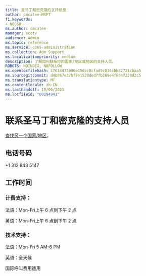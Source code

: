 ```yaml
---
title: 圣马丁和密克隆的支持信息
author: cmcatee-MSFT
f1.keywords:
- NOCSH
ms.author: cmcatee
manager: scotv
audience: Admin
ms.topic: reference
ms.service: o365-administration
ms.collection: Adm_Support
ms.localizationpriority: medium
description: 了解如何联系你的国家/地区或地区的支持人员。
ROBOTS: NOINDEX, NOFOLLOW
ms.openlocfilehash: 17614473b96e45dcc8cfad9c035cbb87721cbaa5
ms.sourcegitcommit: d4b867e37bf741528ded7fb289e4f6847228d2c5
ms.translationtype: MT
ms.contentlocale: zh-CN
ms.lasthandoff: 10/06/2021
ms.locfileid: "60194941"
---
```

# <a name="contact-support-for-saint-pierre-and-miquelon"></a>联系圣马丁和密克隆的支持人员

[查找另一个国家/地区](../../business-video/get-help-support.md)。

## <a name="phone-number"></a>电话号码
+1 312 843 5147

## <a name="hours"></a>工作时间
### <a name="billing-support"></a>计费支持：

法语：Mon-Fri上午 6 点到下午 2 点

英语：Mon-Fri上午 6 点到下午 2 点

### <a name="technical-support"></a>技术支持：

法语：Mon-Fri 5 AM-6 PM

英语：全天候

国际呼叫费用适用
